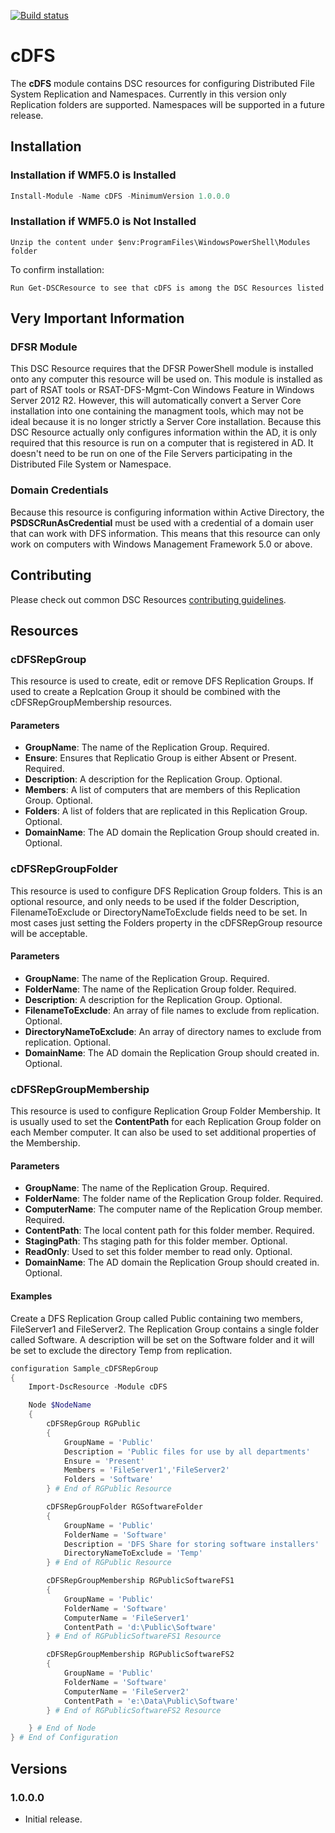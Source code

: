 [![Build status](https://ci.appveyor.com/api/projects/status/tf23k8l44u1k3wnt/branch/master?svg=true)](https://ci.appveyor.com/project/PlagueHO/cdfs/branch/master)

# cDFS

The **cDFS** module contains DSC resources for configuring Distributed File System Replication and Namespaces. Currently in this version only Replication folders are supported. Namespaces will be supported in a future release.

## Installation
### Installation if WMF5.0 is Installed
```powershell
Install-Module -Name cDFS -MinimumVersion 1.0.0.0
```

### Installation if WMF5.0 is Not Installed

    Unzip the content under $env:ProgramFiles\WindowsPowerShell\Modules folder 

To confirm installation:

    Run Get-DSCResource to see that cDFS is among the DSC Resources listed 


## Very Important Information
### DFSR Module
This DSC Resource requires that the DFSR PowerShell module is installed onto any computer this resource will be used on. This module is installed as part of RSAT tools or RSAT-DFS-Mgmt-Con Windows Feature in Windows Server 2012 R2.
However, this will automatically convert a Server Core installation into one containing the managment tools, which may not be ideal because it is no longer strictly a Server Core installation.
Because this DSC Resource actually only configures information within the AD, it is only required that this resource is run on a computer that is registered in AD. It doesn't need to be run on one of the File Servers participating
in the Distributed File System or Namespace.

### Domain Credentials
Because this resource is configuring information within Active Directory, the **PSDSCRunAsCredential** must be used with a credential of a domain user that can work with DFS information. This means that this resource can only work on computers with Windows Management Framework 5.0 or above.


## Contributing
Please check out common DSC Resources [contributing guidelines](https://github.com/PowerShell/DscResource.Kit/blob/master/CONTRIBUTING.md).


## Resources
### cDFSRepGroup
This resource is used to create, edit or remove DFS Replication Groups. If used to create a Replcation Group it should be combined with the cDFSRepGroupMembership resources.

#### Parameters
* **GroupName**: The name of the Replication Group. Required.
* **Ensure**: Ensures that Replicatio Group is either Absent or Present. Required.
* **Description**: A description for the Replication Group. Optional.
* **Members**: A list of computers that are members of this Replication Group. Optional.
* **Folders**: A list of folders that are replicated in this Replication Group. Optional.
* **DomainName**: The AD domain the Replication Group should created in. Optional.

### cDFSRepGroupFolder
This resource is used to configure DFS Replication Group folders. This is an optional resource, and only needs to be used if the folder Description, FilenameToExclude or DirectoryNameToExclude fields need to be set. In most cases just setting the Folders property in the cDFSRepGroup resource will be acceptable.

#### Parameters
* **GroupName**: The name of the Replication Group. Required.
* **FolderName**: The name of the Replication Group folder. Required.
* **Description**: A description for the Replication Group. Optional.
* **FilenameToExclude**: An array of file names to exclude from replication. Optional.
* **DirectoryNameToExclude**: An array of directory names to exclude from replication. Optional.
* **DomainName**: The AD domain the Replication Group should created in. Optional.

### cDFSRepGroupMembership
This resource is used to configure Replication Group Folder Membership. It is usually used to set the **ContentPath** for each Replication Group folder on each Member computer. It can also be used to set additional properties of the Membership.

#### Parameters
* **GroupName**: The name of the Replication Group. Required.
* **FolderName**: The folder name of the Replication Group folder. Required.
* **ComputerName**: The computer name of the Replication Group member. Required.
* **ContentPath**: The local content path for this folder member. Required.
* **StagingPath**: Ths staging path for this folder member. Optional.
* **ReadOnly**: Used to set this folder member to read only. Optional.
* **DomainName**: The AD domain the Replication Group should created in. Optional.

#### Examples
Create a DFS Replication Group called Public containing two members, FileServer1 and FileServer2. The Replication Group contains a single folder called Software. A description will be set on the Software folder and it will be set to exclude the directory Temp from replication.
```powershell
configuration Sample_cDFSRepGroup
{
    Import-DscResource -Module cDFS

    Node $NodeName
    {
        cDFSRepGroup RGPublic
        {
            GroupName = 'Public'
            Description = 'Public files for use by all departments'
            Ensure = 'Present'
            Members = 'FileServer1','FileServer2'
            Folders = 'Software'
        } # End of RGPublic Resource

        cDFSRepGroupFolder RGSoftwareFolder
        {
            GroupName = 'Public'
            FolderName = 'Software'
            Description = 'DFS Share for storing software installers'
            DirectoryNameToExclude = 'Temp'
        } # End of RGPublic Resource

        cDFSRepGroupMembership RGPublicSoftwareFS1
        {
            GroupName = 'Public'
            FolderName = 'Software'
            ComputerName = 'FileServer1'
            ContentPath = 'd:\Public\Software'
        } # End of RGPublicSoftwareFS1 Resource

        cDFSRepGroupMembership RGPublicSoftwareFS2
        {
            GroupName = 'Public'
            FolderName = 'Software'
            ComputerName = 'FileServer2'
            ContentPath = 'e:\Data\Public\Software'
        } # End of RGPublicSoftwareFS2 Resource

    } # End of Node
} # End of Configuration
```

## Versions

### 1.0.0.0

* Initial release.
